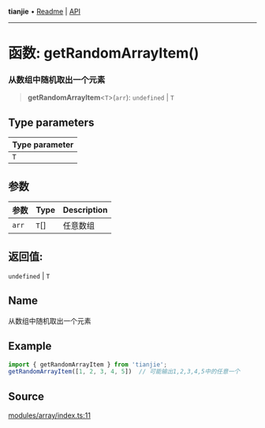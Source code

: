 **tianjie** • [Readme](../README.md) \| [API](../globals.md)

***

# 函数: getRandomArrayItem()

### 从数组中随机取出一个元素

<a id="undefined" name="undefined"></a>

> **getRandomArrayItem**\<`T`\>(`arr`): `undefined` \| `T`

## Type parameters

| Type parameter |
| :------ |
| `T` |

## 参数

| 参数 | Type | Description |
| :------ | :------ | :------ |
| `arr` | `T`[] | 任意数组 |

## 返回值:

`undefined` \| `T`

## Name

从数组中随机取出一个元素

## Example

``` ts
import { getRandomArrayItem } from 'tianjie';
getRandomArrayItem([1, 2, 3, 4, 5])  // 可能输出1,2,3,4,5中的任意一个
```

## Source

[modules/array/index.ts:11](https://github.com/hacxy/tianjie/blob/d8e0c69da942f3f57ac0eaed6b9408be5dbb0c36/src/modules/array/index.ts#L11)
